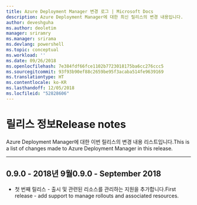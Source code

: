 ```yaml
---
title: Azure Deployment Manager 변경 로그 | Microsoft Docs
description: Azure Deployment Manager에 대한 최신 릴리스의 변경 내용입니다.
author: deveshguha
ms.author: deoletim
manager: sriramry
ms.manager: srirama
ms.devlang: powershell
ms.topic: conceptual
ms.workload: ''
ms.date: 09/26/2018
ms.openlocfilehash: 7e384fdf66fce1102b7723018175ba6cc276ccc5
ms.sourcegitcommit: 93f93b90ef88c2659be95f3acaba514fe9639169
ms.translationtype: HT
ms.contentlocale: ko-KR
ms.lasthandoff: 12/05/2018
ms.locfileid: "52828606"
---
```

# <a name="release-notes"></a><span data-ttu-id="b8642-103">릴리스 정보</span><span class="sxs-lookup"><span data-stu-id="b8642-103">Release notes</span></span>

<span data-ttu-id="b8642-104">Azure Deployment Manager에 대한 이번 릴리스의 변경 내용 리스트입니다.</span><span class="sxs-lookup"><span data-stu-id="b8642-104">This is a list of changes made to Azure Deployment Manager in this release.</span></span>

---
## <a name="090---september-2018"></a><span data-ttu-id="b8642-105">0.9.0 - 2018년 9월</span><span class="sxs-lookup"><span data-stu-id="b8642-105">0.9.0 - September 2018</span></span>
* <span data-ttu-id="b8642-106">첫 번째 릴리스 - 출시 및 관련된 리소스를 관리하는 지원을 추가합니다.</span><span class="sxs-lookup"><span data-stu-id="b8642-106">First release - add support to manage rollouts and associated resources.</span></span>